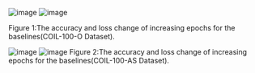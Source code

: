 ![image](https://github.com/user-attachments/assets/e4344934-ad24-44c7-9604-ba8b3568e176) ![image](https://github.com/user-attachments/assets/5831fcbe-3215-487b-b4d7-56db2bcaa0fa)

Figure 1:The accuracy and loss change of increasing epochs for the baselines(COIL-100-O Dataset).


![image](https://github.com/user-attachments/assets/df926abc-bacf-4be4-b157-0806b595116e)  ![image](https://github.com/user-attachments/assets/b48f0eed-dbc4-471f-83e0-01d69788afea)
Figure 2:The accuracy and loss change of increasing epochs for the baselines(COIL-100-AS Dataset).
